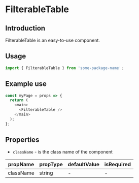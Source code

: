 # FilterableTable

<!-- STORY -->

## Introduction

FilterableTable is an easy-to-use component.

## Usage

```javascript
import { FilterableTable } from 'some-package-name';
```

## Example use

```javascript
const myPage = props => {
  return (
    <main>
      <FilterableTable />
    </main>
  );
};
```

## Properties

- `className` - is the class name of the component

| propName  | propType | defaultValue | isRequired |
| --------- | -------- | ------------ | ---------- |
| className | string   | -            | -          |
